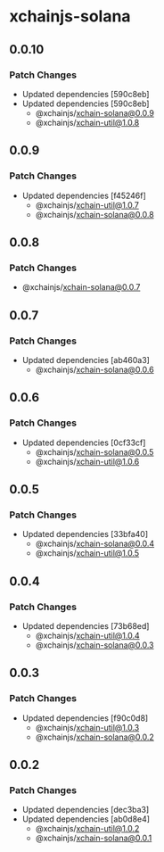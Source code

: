 # xchainjs-solana

## 0.0.10

### Patch Changes

- Updated dependencies [590c8eb]
- Updated dependencies [590c8eb]
  - @xchainjs/xchain-solana@0.0.9
  - @xchainjs/xchain-util@1.0.8

## 0.0.9

### Patch Changes

- Updated dependencies [f45246f]
  - @xchainjs/xchain-util@1.0.7
  - @xchainjs/xchain-solana@0.0.8

## 0.0.8

### Patch Changes

- @xchainjs/xchain-solana@0.0.7

## 0.0.7

### Patch Changes

- Updated dependencies [ab460a3]
  - @xchainjs/xchain-solana@0.0.6

## 0.0.6

### Patch Changes

- Updated dependencies [0cf33cf]
  - @xchainjs/xchain-solana@0.0.5
  - @xchainjs/xchain-util@1.0.6

## 0.0.5

### Patch Changes

- Updated dependencies [33bfa40]
  - @xchainjs/xchain-solana@0.0.4
  - @xchainjs/xchain-util@1.0.5

## 0.0.4

### Patch Changes

- Updated dependencies [73b68ed]
  - @xchainjs/xchain-util@1.0.4
  - @xchainjs/xchain-solana@0.0.3

## 0.0.3

### Patch Changes

- Updated dependencies [f90c0d8]
  - @xchainjs/xchain-util@1.0.3
  - @xchainjs/xchain-solana@0.0.2

## 0.0.2

### Patch Changes

- Updated dependencies [dec3ba3]
- Updated dependencies [ab0d8e4]
  - @xchainjs/xchain-util@1.0.2
  - @xchainjs/xchain-solana@0.0.1
